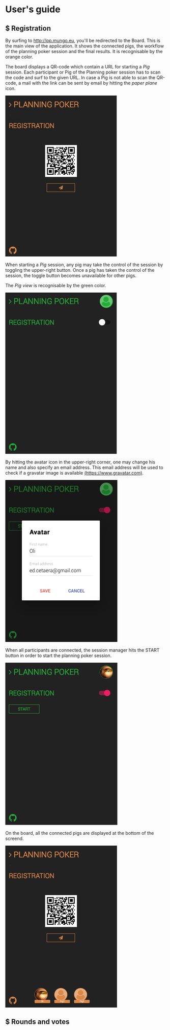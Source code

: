 # User's guide

## $ Registration

By surfing to http://pp.mungo.eu, you'll be redirected to the Board. This is the main view of the application. It shows the connected pigs, the workflow of the planning poker session and the final results. It is recognisable by the orange color.

The board displays a QR-code which contain a URL for starting a _Pig_ session. Each participant or Pig of the Planning poker session has to scan the code and surf to the given URL. In case a Pig is not able to scan the QR-code, a mail with the link can be sent by email by hitting the _paper plane_ icon.

![Board registration](images/board-registration.png "Board registration")

When starting a _Pig_ session, any pig may take the control of the session by toggling the upper-right button. Once a pig has taken the control of the session, the toggle button becomes unavailable for other pigs.  

The _Pig view_ is recognisable by the green color.

![Board registration](images/pig-registration.png "Pig registration")  

By hitting the avatar icon in the upper-right corner, one may change his name and also specify an email address. This email address will be used to check if a gravatar image is available [(https://www.gravatar.com)](https://www.gravatar.com).

![Board registration](images/pig-avatar.png "Pig registration")  
  
When all participants are connected, the session manager hits the START button in order to start the planning poker session.

![Board registration](images/pig-avatar-2.png "Pig registration")  

On the board, all the connected pigs are displayed at the bottom of the screend.

![Board registration](images/board-registration-2.png "Board registration")  
## $ Rounds and votes 